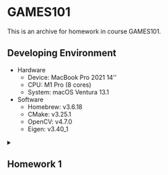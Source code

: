 # GAMES101
This is an archive for homework in course GAMES101.
## Developing Environment
- Hardware
  - Device: MacBook Pro 2021 14''
  - CPU: M1 Pro (8 cores)
  - System: macOS Ventura 13.1
- Software
  - Homebrew: v3.6.18
  - CMake: v3.25.1
  - OpenCV: v4.7.0
  - Eigen: v3.40_1

<details id=1>
<summary><h2>Homework 1</h2></summary>

### Running command
```bash
./Rasterizer                    #Rotating around z-axis (by default)

./Rasterizer -x                 #Rotating around x-axis

./Rasterizer -y                 #Rotating around y-axis

./Rasterizer -r 20              #Rotating the triangle around z-axis by 20 degree
                                #save it to output.png

./Rasterizer -r 20 image.png    #Rotating the triangle around z-axis by 20 degree
                                #save it to image.png

./Rasterizer -r 20 -x image.png #Rotating the triangle around x-axis by 20 degree
                                #save it to image.png
```
### Basic
Rotating around z-axis
![basic](./images/homework1-basic.gif)

### Advance
Rotating around x-axis
![advance-x](images/homework1-advance-x.gif)

Rotating around y-axis
![advance-y](./images/homework1-advance-y.gif)

</details>